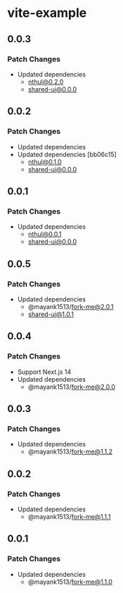 # vite-example

## 0.0.3

### Patch Changes

- Updated dependencies
  - nthul@0.2.0
  - shared-ui@0.0.0

## 0.0.2

### Patch Changes

- Updated dependencies
- Updated dependencies [bb06c15]
  - nthul@0.1.0
  - shared-ui@0.0.0

## 0.0.1

### Patch Changes

- Updated dependencies
  - nthul@0.0.1
  - shared-ui@0.0.0

## 0.0.5

### Patch Changes

- Updated dependencies
  - @mayank1513/fork-me@2.0.1
  - shared-ui@1.0.1

## 0.0.4

### Patch Changes

- Support Next.js 14
- Updated dependencies
  - @mayank1513/fork-me@2.0.0

## 0.0.3

### Patch Changes

- Updated dependencies
  - @mayank1513/fork-me@1.1.2

## 0.0.2

### Patch Changes

- Updated dependencies
  - @mayank1513/fork-me@1.1.1

## 0.0.1

### Patch Changes

- Updated dependencies
  - @mayank1513/fork-me@1.1.0
